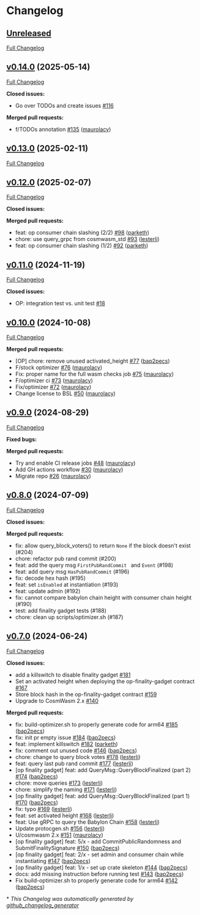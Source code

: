 # Changelog

## [Unreleased](https://github.com/babylonlabs-io/babylon-contract/tree/HEAD)

[Full Changelog](https://github.com/babylonlabs-io/babylon-contract/compare/v0.14.0...HEAD)

## [v0.14.0](https://github.com/babylonlabs-io/babylon-contract/tree/v0.14.0) (2025-05-14)

[Full Changelog](https://github.com/babylonlabs-io/babylon-contract/compare/v0.13.0-rc.0...v0.14.0)

**Closed issues:**

- Go over TODOs and create issues [\#116](https://github.com/babylonlabs-io/babylon-contract/issues/116)

**Merged pull requests:**

- f/TODOs annotation [\#135](https://github.com/babylonlabs-io/babylon-contract/pull/135) ([maurolacy](https://github.com/maurolacy))

## [v0.13.0](https://github.com/babylonlabs-io/babylon-contract/tree/v0.13.0) (2025-02-11)

[Full Changelog](https://github.com/babylonlabs-io/babylon-contract/compare/v0.12.0-rc.0...v0.13.0)

## [v0.12.0](https://github.com/babylonlabs-io/babylon-contract/tree/v0.12.0) (2025-02-07)

[Full Changelog](https://github.com/babylonlabs-io/babylon-contract/compare/v0.11.0-rc.1...v0.12.0)

**Closed issues:**

**Merged pull requests:**

- feat: op consumer chain slashing \(2/2\) [\#98](https://github.com/babylonlabs-io/babylon-contract/pull/98) ([parketh](https://github.com/parketh))
- chore: use query\_grpc from cosmwasm\_std [\#93](https://github.com/babylonlabs-io/babylon-contract/pull/93) ([lesterli](https://github.com/lesterli))
- feat: op consumer chain slashing \(1/2\) [\#92](https://github.com/babylonlabs-io/babylon-contract/pull/92) ([parketh](https://github.com/parketh))

## [v0.11.0](https://github.com/babylonlabs-io/babylon-contract/tree/v0.11.0) (2024-11-19)

[Full Changelog](https://github.com/babylonlabs-io/babylon-contract/compare/v0.10.0-rc.0...v0.11.0)


**Closed issues:**

- OP: integration test vs. unit test [\#18](https://github.com/babylonlabs-io/babylon-contract/issues/18)

## [v0.10.0](https://github.com/babylonlabs-io/babylon-contract/tree/v0.10.0) (2024-10-08)

[Full Changelog](https://github.com/babylonlabs-io/babylon-contract/compare/v0.9.0-rc.1...v0.10.0)

**Merged pull requests:**

- \[OP\] chore: remove unused activated\_height [\#77](https://github.com/babylonlabs-io/babylon-contract/pull/77) ([bap2pecs](https://github.com/bap2pecs))
- F/stock optimizer [\#76](https://github.com/babylonlabs-io/babylon-contract/pull/76) ([maurolacy](https://github.com/maurolacy))
- Fix: proper name for the full wasm checks job [\#75](https://github.com/babylonlabs-io/babylon-contract/pull/75) ([maurolacy](https://github.com/maurolacy))
- F/optimizer ci [\#73](https://github.com/babylonlabs-io/babylon-contract/pull/73) ([maurolacy](https://github.com/maurolacy))
- Fix/optimizer [\#72](https://github.com/babylonlabs-io/babylon-contract/pull/72) ([maurolacy](https://github.com/maurolacy))
- Change license to BSL [\#50](https://github.com/babylonlabs-io/babylon-contract/pull/50) ([maurolacy](https://github.com/maurolacy))

## [v0.9.0](https://github.com/babylonlabs-io/babylon-contract/tree/v0.9.0) (2024-08-29)

[Full Changelog](https://github.com/babylonlabs-io/babylon-contract/compare/v0.8.0-rc.1...v0.9.0)

**Fixed bugs:**

**Merged pull requests:**

- Try and enable CI release jobs [\#48](https://github.com/babylonlabs-io/babylon-contract/pull/48) ([maurolacy](https://github.com/maurolacy))
- Add GH actions workflow [\#30](https://github.com/babylonlabs-io/babylon-contract/pull/30) ([maurolacy](https://github.com/maurolacy))
- Migrate repo [\#26](https://github.com/babylonlabs-io/babylon-contract/pull/26) ([maurolacy](https://github.com/maurolacy))

## [v0.8.0](https://github.com/babylonchain/babylon-contract/tree/v0.8.0) (2024-07-09)

[Full Changelog](https://github.com/babylonchain/babylon-contract/compare/v0.7.0...v0.8.0)

**Closed issues:**

**Merged pull requests:**

- fix: allow query_block_voters() to return `None` if the block doesn't exist (#204)
- chore: refactor pub rand commit (#200)
- feat: add the query msg `FirstPubRandCommit ` and `Event` (#198)
- feat: add query msg `HasPubRandCommit` (#196)
- fix: decode hex hash (#195)
- feat: set `isEnabled` at instantiation (#193)
- feat: update admin (#192)
- fix: cannot compare babylon chain height with consumer chain height (#190)
- test: add finality gadget tests (#188)
- chore: clean up scripts/optimizer.sh (#187)

## [v0.7.0](https://github.com/babylonlabs-io/babylon-contract/tree/v0.7.0) (2024-06-24)

[Full Changelog](https://github.com/babylonchain/babylon-contract/compare/v0.6.0...v0.7.0)

**Closed issues:**

- add a killswitch to disable finality gadget [\#181](https://github.com/babylonchain/babylon-contract/issues/181)
- Set an activated height when deploying the op-finality-gadget contract [\#167](https://github.com/babylonchain/babylon-contract/issues/167)
- Store block hash in the op-finality-gadget contract [\#159](https://github.com/babylonchain/babylon-contract/issues/159)
- Upgrade to CosmWasm 2.x [\#140](https://github.com/babylonchain/babylon-contract/issues/140)

**Merged pull requests:**

- fix: build-optimizer.sh to properly generate code for arm64 [\#185](https://github.com/babylonchain/babylon-contract/pull/185) ([bap2pecs](https://github.com/bap2pecs))
- fix: init pr empty issue [\#184](https://github.com/babylonchain/babylon-contract/pull/184) ([bap2pecs](https://github.com/bap2pecs))
- feat: implement killswitch [\#182](https://github.com/babylonchain/babylon-contract/pull/182) ([parketh](https://github.com/parketh))
- fix: comment out unused code [\#146](https://github.com/babylonchain/babylon-contract/pull/146) ([bap2pecs](https://github.com/bap2pecs))
- chore: change to query block votes [\#178](https://github.com/babylonchain/babylon-contract/pull/178) ([lesterli](https://github.com/lesterli))
- feat: query last pub rand commit [\#177](https://github.com/babylonchain/babylon-contract/pull/177) ([lesterli](https://github.com/lesterli))
- \[op finality gadget\] feat: add QueryMsg::QueryBlockFinalized \(part 2\) [\#174](https://github.com/babylonchain/babylon-contract/pull/174) ([bap2pecs](https://github.com/bap2pecs))
- chore: move queries [\#173](https://github.com/babylonchain/babylon-contract/pull/173) ([lesterli](https://github.com/lesterli))
- chore: simplify the naming [\#171](https://github.com/babylonchain/babylon-contract/pull/171) ([lesterli](https://github.com/lesterli))
- \[op finality gadget\] feat: add QueryMsg::QueryBlockFinalized \(part 1\) [\#170](https://github.com/babylonchain/babylon-contract/pull/170) ([bap2pecs](https://github.com/bap2pecs))
- fix: typo [\#169](https://github.com/babylonchain/babylon-contract/pull/169) ([lesterli](https://github.com/lesterli))
- feat: set activated height [\#168](https://github.com/babylonchain/babylon-contract/pull/168) ([lesterli](https://github.com/lesterli))
- feat: Use gRPC to query the Babylon Chain [\#158](https://github.com/babylonchain/babylon-contract/pull/158) ([lesterli](https://github.com/lesterli))
- Update protocgen.sh [\#156](https://github.com/babylonchain/babylon-contract/pull/156) ([lesterli](https://github.com/lesterli))
- U/cosmwasm 2.x [\#151](https://github.com/babylonchain/babylon-contract/pull/151) ([maurolacy](https://github.com/maurolacy))
- \[op finality gadget\] feat: 5/x - add CommitPublicRandomness and SubmitFinalitySignature [\#150](https://github.com/babylonchain/babylon-contract/pull/150) ([bap2pecs](https://github.com/bap2pecs))
- \[op finality gadget\] feat: 2/x - set admin and consumer chain while instantiating [\#147](https://github.com/babylonchain/babylon-contract/pull/147) ([bap2pecs](https://github.com/bap2pecs))
- \[op finality gadget\] feat: 1/x - set up crate skeleton  [\#144](https://github.com/babylonchain/babylon-contract/pull/144) ([bap2pecs](https://github.com/bap2pecs))
- docs: add missing instruction before running test [\#143](https://github.com/babylonchain/babylon-contract/pull/143) ([bap2pecs](https://github.com/bap2pecs))
- Fix build-optimizer.sh to properly generate code for arm64 [\#142](https://github.com/babylonchain/babylon-contract/pull/142) ([bap2pecs](https://github.com/bap2pecs))



\* *This Changelog was automatically generated by [github_changelog_generator](https://github.com/github-changelog-generator/github-changelog-generator)*

